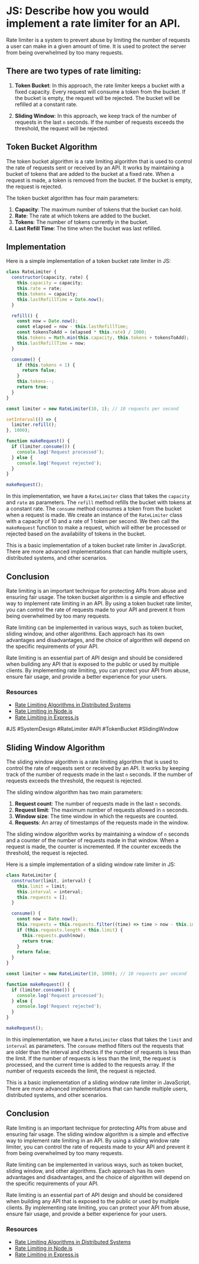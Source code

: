 # JS: Describe how you would implement a rate limiter for an API.

Rate limiter is a system to prevent abuse by limiting the number of requests a user can make in a given amount of time. It is used to protect the server from being overwhelmed by too many requests.

## There are two types of rate limiting:

1. **Token Bucket**: In this approach, the rate limiter keeps a bucket with a fixed capacity. Every request will consume a token from the bucket. If the bucket is empty, the request will be rejected. The bucket will be refilled at a constant rate.

2. **Sliding Window**: In this approach, we keep track of the number of requests in the last `n` seconds. If the number of requests exceeds the threshold, the request will be rejected.

## Token Bucket Algorithm

The token bucket algorithm is a rate limiting algorithm that is used to control the rate of requests sent or received by an API. It works by maintaining a bucket of tokens that are added to the bucket at a fixed rate. When a request is made, a token is removed from the bucket. If the bucket is empty, the request is rejected.

The token bucket algorithm has four main parameters:

1. **Capacity**: The maximum number of tokens that the bucket can hold.
2. **Rate**: The rate at which tokens are added to the bucket.
3. **Tokens**: The number of tokens currently in the bucket.
4. **Last Refill Time**: The time when the bucket was last refilled.

## Implementation

Here is a simple implementation of a token bucket rate limiter in JS:

```javascript
class RateLimiter {
  constructor(capacity, rate) {
    this.capacity = capacity;
    this.rate = rate;
    this.tokens = capacity;
    this.lastRefillTime = Date.now();
  }

  refill() {
    const now = Date.now();
    const elapsed = now - this.lastRefillTime;
    const tokensToAdd = (elapsed * this.rate) / 1000;
    this.tokens = Math.min(this.capacity, this.tokens + tokensToAdd);
    this.lastRefillTime = now;
  }

  consume() {
    if (this.tokens < 1) {
      return false;
    }
    this.tokens--;
    return true;
  }
}

const limiter = new RateLimiter(10, 1); // 10 requests per second

setInterval(() => {
  limiter.refill();
}, 1000);

function makeRequest() {
  if (limiter.consume()) {
    console.log('Request processed');
  } else {
    console.log('Request rejected');
  }
}

makeRequest();
```

In this implementation, we have a `RateLimiter` class that takes the `capacity` and `rate` as parameters. The `refill` method refills the bucket with tokens at a constant rate. The `consume` method consumes a token from the bucket when a request is made. We create an instance of the `RateLimiter` class with a capacity of 10 and a rate of 1 token per second. We then call the `makeRequest` function to make a request, which will either be processed or rejected based on the availability of tokens in the bucket.

This is a basic implementation of a token bucket rate limiter in JavaScript. There are more advanced implementations that can handle multiple users, distributed systems, and other scenarios.

## Conclusion

Rate limiting is an important technique for protecting APIs from abuse and ensuring fair usage. The token bucket algorithm is a simple and effective way to implement rate limiting in an API. By using a token bucket rate limiter, you can control the rate of requests made to your API and prevent it from being overwhelmed by too many requests.

Rate limiting can be implemented in various ways, such as token bucket, sliding window, and other algorithms. Each approach has its own advantages and disadvantages, and the choice of algorithm will depend on the specific requirements of your API.

Rate limiting is an essential part of API design and should be considered when building any API that is exposed to the public or used by multiple clients. By implementing rate limiting, you can protect your API from abuse, ensure fair usage, and provide a better experience for your users.

### Resources

- [Rate Limiting Algorithms in Distributed Systems](https://medium.com/system-design-blog/rate-limiting-algorithms-in-distributed-systems-9775b5e2890a)
- [Rate Limiting in Node.js](https://blog.logrocket.com/rate-limiting-node-js/)
- [Rate Limiting in Express.js](https://expressjs.com/en/guide/behind-proxies.html#rate-limiting)

#JS #SystemDesign #RateLimiter #API #TokenBucket #SlidingWindow

## Sliding Window Algorithm

The sliding window algorithm is a rate limiting algorithm that is used to control the rate of requests sent or received by an API. It works by keeping track of the number of requests made in the last `n` seconds. If the number of requests exceeds the threshold, the request is rejected.

The sliding window algorithm has two main parameters:

1. **Request count**: The number of requests made in the last `n` seconds.
2. **Request limit**: The maximum number of requests allowed in `n` seconds.
3. **Window size**: The time window in which the requests are counted.
4. **Requests**: An array of timestamps of the requests made in the window.

The sliding window algorithm works by maintaining a window of `n` seconds and a counter of the number of requests made in that window. When a request is made, the counter is incremented. If the counter exceeds the threshold, the request is rejected.

Here is a simple implementation of a sliding window rate limiter in JS:

```javascript
class RateLimiter {
  constructor(limit, interval) {
    this.limit = limit;
    this.interval = interval;
    this.requests = [];
  }

  consume() {
    const now = Date.now();
    this.requests = this.requests.filter((time) => time > now - this.interval);
    if (this.requests.length < this.limit) {
      this.requests.push(now);
      return true;
    }
    return false;
  }
}

const limiter = new RateLimiter(10, 1000); // 10 requests per second

function makeRequest() {
  if (limiter.consume()) {
    console.log('Request processed');
  } else {
    console.log('Request rejected');
  }
}

makeRequest();
```

In this implementation, we have a `RateLimiter` class that takes the `limit` and `interval` as parameters. The `consume` method filters out the requests that are older than the interval and checks if the number of requests is less than the limit. If the number of requests is less than the limit, the request is processed, and the current time is added to the requests array. If the number of requests exceeds the limit, the request is rejected.

This is a basic implementation of a sliding window rate limiter in JavaScript. There are more advanced implementations that can handle multiple users, distributed systems, and other scenarios.

## Conclusion

Rate limiting is an important technique for protecting APIs from abuse and ensuring fair usage. The sliding window algorithm is a simple and effective way to implement rate limiting in an API. By using a sliding window rate limiter, you can control the rate of requests made to your API and prevent it from being overwhelmed by too many requests.

Rate limiting can be implemented in various ways, such as token bucket, sliding window, and other algorithms. Each approach has its own advantages and disadvantages, and the choice of algorithm will depend on the specific requirements of your API.

Rate limiting is an essential part of API design and should be considered when building any API that is exposed to the public or used by multiple clients. By implementing rate limiting, you can protect your API from abuse, ensure fair usage, and provide a better experience for your users.

### Resources

- [Rate Limiting Algorithms in Distributed Systems](https://medium.com/system-design-blog/rate-limiting-algorithms-in-distributed-systems-9775b5e2890a)
- [Rate Limiting in Node.js](https://blog.logrocket.com/rate-limiting-node-js/)
- [Rate Limiting in Express.js](https://expressjs.com/en/guide/behind-proxies.html#rate-limiting)

